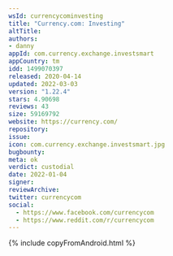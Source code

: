 ```yaml
---
wsId: currencycominvesting
title: "Currency.com: Investing"
altTitle: 
authors:
- danny
appId: com.currency.exchange.investsmart
appCountry: tm
idd: 1499070397
released: 2020-04-14
updated: 2022-03-03
version: "1.22.4"
stars: 4.90698
reviews: 43
size: 59169792
website: https://currency.com/
repository: 
issue: 
icon: com.currency.exchange.investsmart.jpg
bugbounty: 
meta: ok
verdict: custodial
date: 2022-01-04
signer: 
reviewArchive:
twitter: currencycom
social:
  - https://www.facebook.com/currencycom
  - https://www.reddit.com/r/currencycom
---
```


{% include copyFromAndroid.html %}
